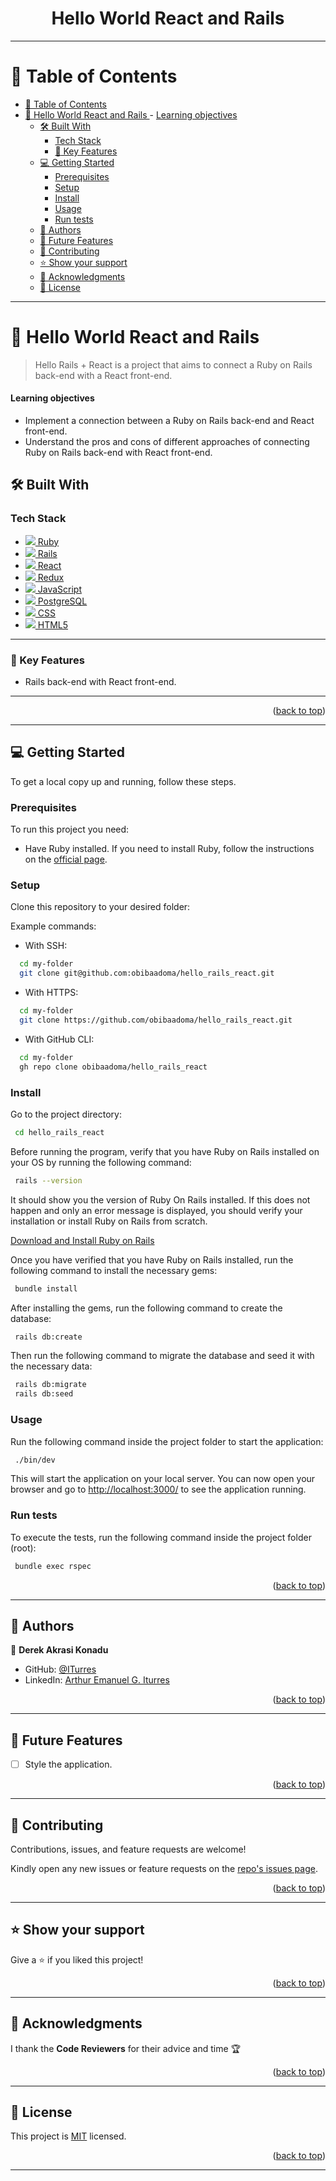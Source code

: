 <a name="readme-top"></a>

<div align="center">
    <h1><b>Hello World React and Rails</b></h1>
</div>

---

<!-- ! TABLE OF CONTENTS -->

# 📗 Table of Contents

- [📗 Table of Contents](#-table-of-contents)
- [📖 Hello World React and Rails ](#-hello-world-react-and-rails-)
      - [Learning objectives](#learning-objectives)
  - [🛠 Built With ](#-built-with-)
    - [Tech Stack ](#tech-stack-)
    - [:key: Key Features ](#key-key-features-)
  - [💻 Getting Started ](#-getting-started-)
    - [Prerequisites](#prerequisites)
    - [Setup](#setup)
    - [Install ](#install-)
    - [Usage ](#usage-)
    - [Run tests ](#run-tests-)
  - [👥 Authors ](#-authors-)
  - [🔭 Future Features ](#-future-features-)
  - [🤝 Contributing ](#-contributing-)
  - [⭐️ Show your support ](#️-show-your-support-)
  - [🙏 Acknowledgments ](#-acknowledgments-)
  - [📝 License ](#-license-)

---

<!-- ! PROJECT DESCRIPTION -->

# 📖 Hello World React and Rails <a name="about-project"></a>

> Hello Rails + React is a project that aims to connect a Ruby on Rails back-end with a React front-end.

#### Learning objectives

- Implement a connection between a Ruby on Rails back-end and React front-end.
- Understand the pros and cons of different approaches of connecting Ruby on Rails back-end with React front-end.

## 🛠 Built With <a name="built-with"></a>

### Tech Stack <a name="tech-stack"></a>

  <ul>
    <li>
      <a href="https://www.ruby-lang.org/en/">
        <img src="https://skillicons.dev/icons?i=ruby"/> Ruby
      </a>
    </li>
    <li>
      <a href="https://rubyonrails.org/">
        <img src="https://skillicons.dev/icons?i=rails"/> Rails
      </a>
    </li>
    <li>
      <a href="https://reactjs.org/">
        <img src="https://skillicons.dev/icons?i=react"/> React
      </a>
    </li>
    <li>
      <a href="https://redux.js.org/">
        <img src="https://skillicons.dev/icons?i=redux"/> Redux
      </a>
    </li>
    <li>
      <a href="https://www.javascript.com/">
        <img src="https://skillicons.dev/icons?i=javascript"/> JavaScript
      </a>
    </li>
    <li>
      <a href="https://www.postgresql.org/">
        <img src="https://skillicons.dev/icons?i=postgresql"/> PostgreSQL
      </a>
    </li>
    <li>
      <a href="https://developer.mozilla.org/en-US/docs/Web/CSS">
        <img src="https://skillicons.dev/icons?i=css"/> CSS
      </a>
    </li>
    <li>
      <a href="https://www.w3schools.com/html/">
        <img src="https://skillicons.dev/icons?i=html"/> HTML5
      </a>
    </li>
  </ul>

---

### :key: Key Features <a name="key-features"></a>

- Rails back-end with React front-end.

---

<p align="right">(<a href="#readme-top">back to top</a>)</p>

---

<!-- ! GETTING STARTED -->

## 💻 Getting Started <a name="getting-started"></a>

To get a local copy up and running, follow these steps.

### Prerequisites

To run this project you need:

- Have Ruby installed. If you need to install Ruby, follow the instructions on the [official page](https://www.ruby-lang.org/en/documentation/installation/).

### Setup

Clone this repository to your desired folder:

Example commands:

- With SSH:

```bash
  cd my-folder
  git clone git@github.com:obibaadoma/hello_rails_react.git
```

- With HTTPS:

```bash
  cd my-folder
  git clone https://github.com/obibaadoma/hello_rails_react.git
```

- With GitHub CLI:

```bash
  cd my-folder
  gh repo clone obibaadoma/hello_rails_react
```

### Install <a name="install"></a>

Go to the project directory:

```bash
 cd hello_rails_react
```

Before running the program, verify that you have Ruby on Rails installed on your OS by running the following command:

```bash
 rails --version
```

It should show you the version of Ruby On Rails ​​installed. If this does not happen and only an error message is displayed, you should verify your installation or install Ruby on Rails from scratch.

[Download and Install Ruby on Rails](https://guides.rubyonrails.org/getting_started.html)

Once you have verified that you have Ruby on Rails installed, run the following command to install the necessary gems:

```bash
 bundle install
```

After installing the gems, run the following command to create the database:

```bash
 rails db:create
```

Then run the following command to migrate the database and seed it with the necessary data:

```bash
 rails db:migrate
 rails db:seed
```

### Usage <a name="usage"></a>

Run the following command inside the project folder to start the application:

```bash
 ./bin/dev
```

This will start the application on your local server. You can now open your browser and go to [http://localhost:3000/](http://localhost:3000/) to see the application running.

### Run tests <a name="run-tests"></a>

To execute the tests, run the following command inside the project folder (root):

```bash
 bundle exec rspec
```

<p align="right">(<a href="#readme-top">back to top</a>)</p>

---

<!-- ! AUTHORS -->

## 👥 Authors <a name="authors"></a>

👤 **Derek Akrasi Konadu**

- GitHub: [@ITurres](https://github.com/obibaadoma)
- LinkedIn: [Arthur Emanuel G. Iturres](https://www.linkedin.com/derek-akrasi-konadu/)

<p align="right">(<a href="#readme-top">back to top</a>)</p>

---

<!-- ! FUTURE FEATURES -->

## 🔭 Future Features <a name="future-features"></a>

- [ ] Style the application.

<p align="right">(<a href="#readme-top">back to top</a>)</p>

---

<!-- ! CONTRIBUTING -->

## 🤝 Contributing <a name="contributing"></a>

Contributions, issues, and feature requests are welcome!

Kindly open any new issues or feature requests on the [repo's issues page](https://github.com/obibaadoma/hello_rails_react/issues).

<p align="right">(<a href="#readme-top">back to top</a>)</p>

---

<!-- ! SUPPORT -->

## ⭐️ Show your support <a name="support"></a>

Give a ⭐ if you liked this project!

<p align="right">(<a href="#readme-top">back to top</a>)</p>

---

<!-- ! ACKNOWLEDGEMENTS -->

## 🙏 Acknowledgments <a name="acknowledgements"></a>

I thank the **Code Reviewers** for their advice and time 🏆

<p align="right">(<a href="#readme-top">back to top</a>)</p>

---

<!-- ! LICENSE -->

## 📝 License <a name="license"></a>

This project is [MIT](./LICENSE) licensed.

<p align="right">(<a href="#readme-top">back to top</a>)</p>

---

